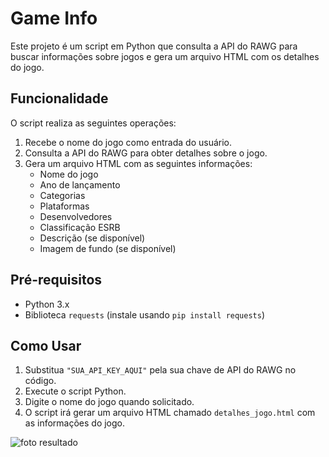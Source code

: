 # Game Info

Este projeto é um script em Python que consulta a API do RAWG para buscar informações sobre jogos e gera um arquivo HTML com os detalhes do jogo.

## Funcionalidade

O script realiza as seguintes operações:
1. Recebe o nome do jogo como entrada do usuário.
2. Consulta a API do RAWG para obter detalhes sobre o jogo.
3. Gera um arquivo HTML com as seguintes informações:
   - Nome do jogo
   - Ano de lançamento
   - Categorias
   - Plataformas
   - Desenvolvedores
   - Classificação ESRB
   - Descrição (se disponível)
   - Imagem de fundo (se disponível)

## Pré-requisitos

- Python 3.x
- Biblioteca `requests` (instale usando `pip install requests`)

## Como Usar

1. Substitua `"SUA_API_KEY_AQUI"` pela sua chave de API do RAWG no código.
2. Execute o script Python.
3. Digite o nome do jogo quando solicitado.
4. O script irá gerar um arquivo HTML chamado `detalhes_jogo.html` com as informações do jogo.


![foto resultado](https://github.com/user-attachments/assets/c12dfc18-7246-41a8-90ce-d34a8cfd1e75)
